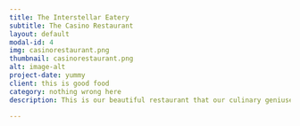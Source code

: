 ```yaml
---
title: The Interstellar Eatery
subtitle: The Casino Restaurant
layout: default
modal-id: 4
img: casinorestaurant.png
thumbnail: casinorestaurant.png
alt: image-alt
project-date: yummy
client: this is good food
category: nothing wrong here
description: This is our beautiful restaurant that our culinary geniuses are running and dishing out amazing galactic dishes.

---
```

